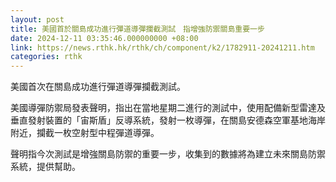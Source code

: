 ```yaml
---
layout: post
title: 美國首於關島成功進行彈道導彈攔截測試　指增強防禦關島重要一步
date: 2024-12-11 03:35:46.000000000 +08:00
link: https://news.rthk.hk/rthk/ch/component/k2/1782911-20241211.htm
categories: rthk
---
```


美國首次在關島成功進行彈道導彈攔截測試。

美國導彈防禦局發表聲明，指出在當地星期二進行的測試中，使用配備新型雷達及垂直發射裝置的「宙斯盾」反導系統，發射一枚導彈，在關島安德森空軍基地海岸附近，攔截一枚空射型中程彈道導彈。

聲明指今次測試是增強關島防禦的重要一步，收集到的數據將為建立未來關島防禦系統，提供幫助。
